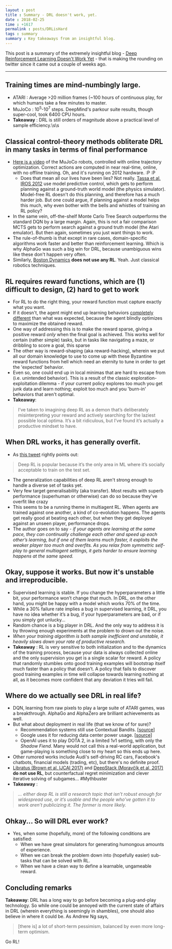 ```yaml
---
layout : post
title : Summary - DRL doesn't work, yet.
date : 2018-02-25
time : +1617
permalink : posts/DRLisHard
tags : summary
summary : Key takeaways from an insightful blog.
---
```


This post is a summary of the extremely insightful blog - [Deep Reinforcement Learning Doesn't Work Yet](https://www.alexirpan.com/2018/02/14/rl-hard.html) - that is making the rounding on twitter since it came out a couple of weeks ago.

---

## Training times are mind-numbingly large.
- ATARI : Average >20 million frames (~100 hours of continuous play, for which humans take a few minutes to master.
- MuJoCo : 10<sup>5</sup>-10<sup>7</sup> steps. DeepMind's parkour suite results, though super-cool, took 6400 CPU hours.
- **Takeaway** : DRL is still orders of magnitude above a practical level of sample efficiency.\s\s

## Classical control-theory methods obliterate DRL in many tasks in terms of final performance
- [Here is a video](https://www.youtube.com/watch?v=uRVAX_sFT24) of the MuJoCo robots, controlled with online trajectory optimization. Correct actions are computed in near real-time, online, with no offline training. Oh, and it's running on 2012 hardware. :P :P
	- Does that mean all our lives have been lies? Not really. [Tassa et al, IROS 2012](https://homes.cs.washington.edu/~todorov/papers/TassaIROS12.pdf) use model predictive control, which gets to perform planning against a ground-truth world model (the physics simulator). Model-free RL doesn't do this planning, and therefore has a much harder job. But one could argue, if planning against a model helps this much, why even bother with the bells and whistles of training an RL policy?
- In the same vein, off-the-shelf Monte Carlo Tree Search outperforms the standard DQN by a large margin. Again, this is not a fair comparison MCTS gets to perform search against a ground truth model (the Atari emulator). But then again, sometimes you just want things to work.
- The rule-of-thumb is that except in rare cases, domain-specific algorithms work faster and better than reinforcement learning. Which is why AlphaGo was such a big win for DRL, because unambiguous wins like these don't happen very often.
- Similarly, [Boston Dynamics](https://www.youtube.com/channel/UC7vVhkEfw4nOGp8TyDk7RcQ) **does not use any RL**. Yeah. Just classical robotics techniques.

## RL requires reward functions, which are (1) difficult to design, (2) hard to get to work
- For RL to do the right thing, your reward function must capture exactly what you want.
- If it doesn't, the agent might end up learning behaviors [completely](https://youtu.be/8QnD8ZM0YCo?t=25) [different](https://www.youtube.com/watch?v=tlOIHko8ySg) than what was expected, because the agent blindly optimizes to maximize the obtained reward.
- One way of addressing this is to make the reward sparse, giving a positive reward *only* when the final goal is achieved. This works well for certain (rather simple) tasks, but in tasks like navigating a maze, or dribbling to score a goal, this sparse
- The other way is reward-shaping (aka reward-hacking), wherein we put all our domain knowledge to use to come up with these Byzantine reward functions from hell which need an eternity to tune in order to get the 'expected' behavior.    
- Even so, one could end up in local minimas that are hard to escape from (i.e. unintended behavior). This is a result of the classic exploration-exploitation dilemma - if your current policy explores too much you get junk data and learn nothing; exploit too much and you 'burn-in' behaviors that aren't optimal.
- **Takeaway**:
> I’ve taken to imagining deep RL as a demon that’s deliberately misinterpreting your reward and actively searching for the laziest possible local optima. It’s a bit ridiculous, but I’ve found it’s actually a productive mindset to have.    

## When DRL works, it has generally overfit.
- As [this tweet](https://twitter.com/jacobandreas/status/924356906344267776) rightly points out:
> Deep RL is popular because it’s the only area in ML where it’s socially acceptable to train on the test set.
- The generalization capabilities of deep RL aren't strong enough to handle a diverse set of tasks yet.
- Very few target generalisability (aka transfer). Most results with superb performance (superhuman or otherwise) can do so because they've overfit like crazy
- This seems to be a running theme in multiagent RL. When agents are trained against one another, a kind of co-evolution happens. The agents get really good at beating each other, but when they get deployed against an unseen player, performance drops.
- The author goes on to say - _if your agents are learning at the same pace, they can continually challenge each other and speed up each other’s learning, but if one of them learns much faster, it exploits the weaker player too much and overfits. As you relax from symmetric self-play to general multiagent settings, it gets harder to ensure learning happens at the same speed._

## Okay, suppose it works. But now it's unstable and irreproducible.
- Supervised learning is stable. If you change the hyperparameters a little bit, your performance won’t change that much. In DRL, on the other hand, you might be happy with a model which works 70% of the time.
- While a 30% failure rate implies a bug in supervised learning, it DRL, you have no idea whether it’s a bug, if your hyperparameters are bad, or if you simply got unlucky...
- Random chance is a big player in DRL. And the only way to address it is by throwing enough experiments at the problem to drown out the noise.
- _When your training algorithm is both sample inefficient and unstable, it heavily slows down your rate of productive research._
- **Takeaway** : RL is very sensitive to both initialization and to the dynamics of the training process, because your data is always collected online and the only supervision you get is a single scalar for reward. A policy that randomly stumbles onto good training examples will bootstrap itself much faster than a policy that doesn’t. A policy that fails to discover good training examples in time will collapse towards learning nothing at all, as it becomes more confident that any deviation it tries will fail.

## Where do we actually see DRL in real life?
- DQN, learning from raw pixels to play a large suite of ATARI games, was a breakthrough. AlphaGo and AlphaZero are brilliant achievements as well.
- But what about deployment in real life (that we know of for sure)?
	- Recommendation systems still use Contextual Bandits. [[source](https://research.yahoo.com/publications/5863/contextual-bandit-approach-personalized-news-article-recommendation)]
	- Google uses it for reducing data center power usage. [[source](https://deepmind.com/blog/deepmind-ai-reduces-google-data-centre-cooling-bill-40/)]
	- OpenAI uses it to play DOTA 2, in a limited 1v1 setting, with only the _Shadow Fiend_. Many would not call this a real-world application, but game-playing is something close to my heart so this ends up here.
- Other rumored works include Audi's self-driving RC cars, Facebook's chatbots, financial models (trading, etc), but there's no definite proof.
- [Libratus (Brown et al, IJCAI 2017)](https://www.ijcai.org/proceedings/2017/0772.pdf) and [DeepStack (Moravčík et al, 2017)](https://arxiv.org/abs/1701.01724) **do not use RL**, but counterfactual regret minimization and clever iterative solving of subgames... #Mythbuster
- **Takeaway** :
> _... either deep RL is still a research topic that isn’t robust enough for widespread use, or it’s usable and the people who’ve gotten it to work aren’t publicizing it. The former is more likely._

## Ohkay... So will DRL ever work?
- Yes, when some (hopefully, more) of the following conditions are satisfied:
	- When we have great simulators for generating humongous amounts of experience.
	- When we can break the problem down into (hopefully easier) sub-tasks that can be solved with RL.
	- When we have a clean way to define a learnable, ungameable reward.

## Concluding remarks

**Takeaway**: DRL has a long way to go before becoming a plug-and-play technology. So while one could be annoyed with the current state of affairs in DRL (wherein everything is seemingly in shambles), one should also believe in where it could be. As Andrew Ng says,
> [there is] a lot of short-term pessimism, balanced by even more long-term optimism.   

 Go RL!
